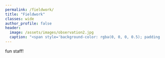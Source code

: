 ```yaml
---
permalink: /fieldwork/
title: "Fieldwork"
classes: wide
author_profile: false
header:
  image: /assets/images/observation2.jpg
  caption: "<span style='background-color: rgba(0, 0, 0, 0.5); padding: 5px 10px; border-radius: 0px;'><span style='color: rgba(255, 255, 255, 1);'>Houbara bustard survey in Galba Gobi, Mongolia, September 2017</span></span>"
---
```


fun staff!
